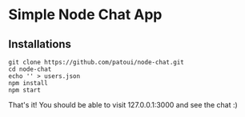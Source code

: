 # Simple Node Chat App

## Installations

```
git clone https://github.com/patoui/node-chat.git
cd node-chat
echo '' > users.json
npm install
npm start
```

That's it! You should be able to visit 127.0.0.1:3000 and see the chat :)

